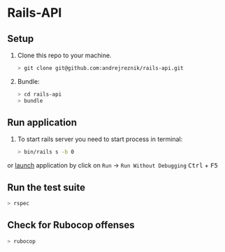 # Rails-API

## Setup

1. Clone this repo to your machine.

    ```bash
    > git clone git@github.com:andrejreznik/rails-api.git
    ```

1. Bundle:

    ```bash
    > cd rails-api
    > bundle
    ```

## Run application

1. To start rails server you need to start process in terminal:

    ```bash
    > bin/rails s -b 0
    ```

or [launch](.vscode/launch.json) application by click on `Run` -> `Run Without Debugging` <kbd>Ctrl</kbd> + <kbd>F5</kbd>

## Run the test suite

  ```bash
  > rspec
  ```

## Check for Rubocop offenses

  ```bash
  > rubocop
  ```
